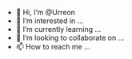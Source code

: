 - 👋 Hi, I’m @Urreon
- 👀 I’m interested in ...
- 🌱 I’m currently learning ...
- 💞️ I’m looking to collaborate on ...
- 📫 How to reach me ...

<!---
Urreon/Urreon is a ✨ special ✨ repository because its `README.md` (this file) appears on your GitHub profile.
You can click the Preview link to take a look at your changes.
--->

